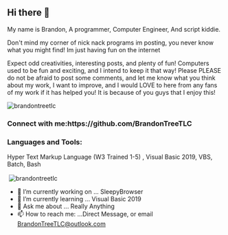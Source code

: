 ## Hi there 👋

My name is Brandon, A programmer, Computer Engineer, And script kiddie.

Don't mind my corner of nick nack programs im posting, you never know what you might find! Im  just having fun on the internet

Expect odd creativities, interesting posts, and plenty of fun! Computers used to be fun and exciting, and I intend to keep it that way! Please PLEASE do not be afraid to post some comments, and let me know what you think about my work, I want to improve, and I would LOVE to here from any fans of my work if it has helped you! It is because of you guys that I enjoy this!

<p align="left"> <img src="https://komarev.com/ghpvc/?username=brandontreetlc&label=Profile%20views&color=0e75b6&style=flat" alt="brandontreetlc" /> </p>

<h3 align="left">Connect with me:https://github.com/BrandonTreeTLC</h3>
<p align="left">
</p>

<h3 align="left">Languages and Tools:</h3>
<p align="left"> Hyper Text Markup Language (W3 Trained 1-5) , Visual Basic 2019, VBS, Batch, Bash


<p>&nbsp;<img align="center" src="https://github-readme-stats.vercel.app/api?username=brandontreetlc&show_icons=true&locale=en" alt="brandontreetlc" /></p>

- 🔭 I’m currently working on ... SleepyBrowser
- 🌱 I’m currently learning ... Visual Basic 2019
- 💬 Ask me about ... Really Anything
- 📫 How to reach me: ...Direct Message, or email BrandonTreeTLC@outlook.com
